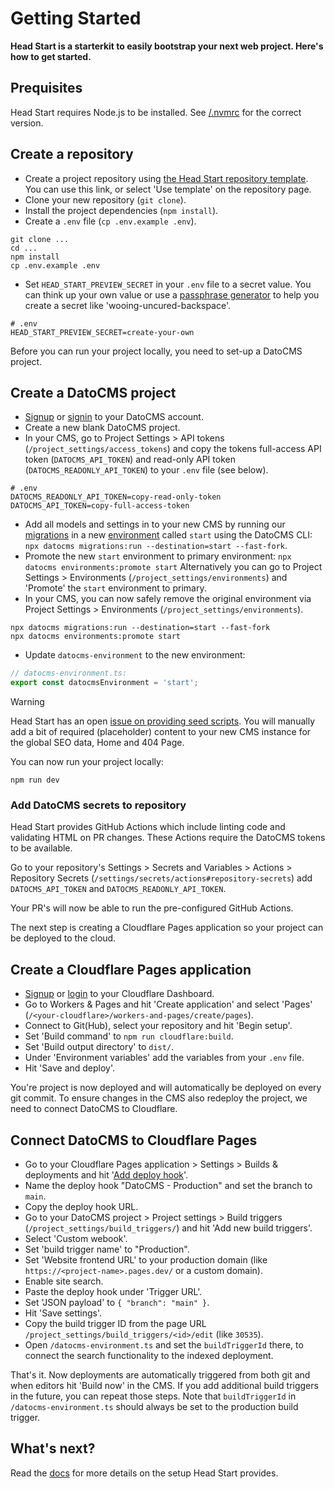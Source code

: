 # Getting Started

**Head Start is a starterkit to easily bootstrap your next web project. Here's how to get started.**

## Prequisites

Head Start requires Node.js to be installed. See [/.nvmrc](../.nvmrc) for the correct version.

## Create a repository

- Create a project repository using [the Head Start repository template](https://github.com/new?owner=voorhoede&template_name=head-start&template_owner=voorhoede). You can use this link, or select 'Use template' on the repository page.
- Clone your new repository (`git clone`).
- Install the project dependencies (`npm install`).
- Create a `.env` file (`cp .env.example .env`).

```shell
git clone ...
cd ...
npm install
cp .env.example .env
```

- Set `HEAD_START_PREVIEW_SECRET` in your `.env` file to a secret value. You can think up your own value or use a [passphrase generator](https://bitwarden.com/password-generator/) to help you create a secret like 'wooing-uncured-backspace'.

```shell
# .env
HEAD_START_PREVIEW_SECRET=create-your-own
```

Before you can run your project locally, you need to set-up a DatoCMS project.

## Create a DatoCMS project

- [Signup](https://dashboard.datocms.com/signup) or [signin](https://dashboard.datocms.com/) to your DatoCMS account.
- Create a new blank DatoCMS project.
- In your CMS, go to Project Settings > API tokens (`/project_settings/access_tokens`) and copy the tokens full-access API token (`DATOCMS_API_TOKEN`) and read-only API token (`DATOCMS_READONLY_API_TOKEN`) to your `.env` file (see below).

```dotenv
# .env
DATOCMS_READONLY_API_TOKEN=copy-read-only-token
DATOCMS_API_TOKEN=copy-full-access-token
```

- Add all models and settings in to your new CMS by running our [migrations](../config/datocms/migrations/) in a new [environment](https://www.datocms.com/docs/scripting-migrations/introduction) called `start` using the DatoCMS CLI: `npx datocms migrations:run --destination=start --fast-fork`.
- Promote the new `start` environment to primary environment: `npx datocms environments:promote start` Alternatively you can go to Project Settings > Environments (`/project_settings/environments`) and 'Promote' the `start` environment to primary.
- In your CMS, you can now safely remove the original environment via Project Settings > Environments (`/project_settings/environments`).

```shell
npx datocms migrations:run --destination=start --fast-fork
npx datocms environments:promote start
```

- Update `datocms-environment` to the new environment:

```ts
// datocms-environment.ts:
export const datocmsEnvironment = 'start';
```

> [!WARNING]
> Head Start has an open [issue on providing seed scripts](https://github.com/voorhoede/head-start/issues/27). You will manually add a bit of required (placeholder) content to your new CMS instance for the global SEO data, Home and 404 Page.

You can now run your project locally:

```shell
npm run dev
```

### Add DatoCMS secrets to repository

Head Start provides GitHub Actions which include linting code and validating HTML on PR changes. These Actions require the DatoCMS tokens to be available.

Go to your repository's Settings > Secrets and Variables > Actions > Repository Secrets (`/settings/secrets/actions#repository-secrets`) add `DATOCMS_API_TOKEN` and `DATOCMS_READONLY_API_TOKEN`.

Your PR's will now be able to run the pre-configured GitHub Actions.

The next step is creating a Cloudflare Pages application so your project can be deployed to the cloud.

## Create a Cloudflare Pages application

- [Signup](https://dash.cloudflare.com/sign-up) or [login](https://dash.cloudflare.com/login) to your Cloudflare Dashboard.
- Go to Workers & Pages and hit 'Create application' and select 'Pages' (`/<your-cloudflare>/workers-and-pages/create/pages`).
- Connect to Git(Hub), select your repository and hit 'Begin setup'.
- Set 'Build command' to `npm run cloudflare:build`.
- Set 'Build output directory' to `dist/`.
- Under 'Environment variables' add the variables from your `.env` file.
- Hit 'Save and deploy'.

You're project is now deployed and will automatically be deployed on every git commit. To ensure changes in the CMS also redeploy the project, we need to connect DatoCMS to Cloudflare.

## Connect DatoCMS to Cloudflare Pages

- Go to your Cloudflare Pages application > Settings > Builds & deployments and hit '[Add deploy hook](https://developers.cloudflare.com/pages/configuration/deploy-hooks/)'.
- Name the deploy hook "DatoCMS - Production" and set the branch to `main`.
- Copy the deploy hook URL.
- Go to your DatoCMS project > Project settings > Build triggers (`/project_settings/build_triggers/`) and hit 'Add new build triggers'.
- Select 'Custom webook'.
- Set 'build trigger name' to "Production".
- Set 'Website frontend URL' to your production domain (like `https://<project-name>.pages.dev/` or a custom domain).
- Enable site search.
- Paste the deploy hook under 'Trigger URL'.
- Set 'JSON payload' to `{ "branch": "main" }`.
- Hit 'Save settings'.
- Copy the build trigger ID from the page URL `/project_settings/build_triggers/<id>/edit` (like `30535`).
- Open `/datocms-environment.ts` and set the `buildTriggerId` there, to connect the search functionality to the indexed deployment.

That's it. Now deployments are automatically triggered from both git and when editors hit 'Build now' in the CMS. If you add additional build triggers in the future, you can repeat those steps. Note that `buildTriggerId` in `/datocms-environment.ts` should always be set to the production build trigger.

## What's next?

Read the [docs](../README.md#documentation) for more details on the setup Head Start provides.
